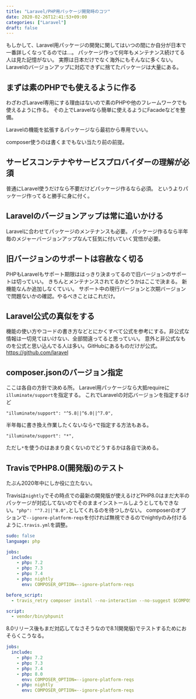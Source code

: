 ```yaml
---
title: "Laravel/PHP用パッケージ開発時のコツ"
date: 2020-02-26T12:41:53+09:00
categories: ["Laravel"]
draft: false
---
```


もしかして、Laravel用パッケージの開発に関してはいつの間にか自分が日本で一番詳しくなってるのでは…。
パッケージ作って何年もメンテナンス続けてる人は見た記憶がない。
実際は日本だけでなく海外にもそんなに多くない。Laravelのバージョンアップに対応できずに捨てたパッケージは大量にある。

## まずは素のPHPでも使えるように作る
わざわざLaravel専用にする理由はないので素のPHPや他のフレームワークでも使えるように作る。
その上でLaravelなら簡単に使えるようにFacadeなどを整備。

Laravelの機能を拡張するパッケージなら最初から専用でいい。

composer使うのは書くまでもない当たり前の前提。

## サービスコンテナやサービスプロバイダーの理解が必須
普通にLaravel使うだけなら不要だけどパッケージ作るなら必須。
というよりパッケージ作ってると勝手に身に付く。

## Laravelのバージョンアップは常に追いかける
Laravelに合わせてパッケージのメンテナンスも必要。
パッケージ作るなら半年毎のメジャーバージョンアップなんて狂気に付いていく覚悟が必要。

## 旧バージョンのサポートは容赦なく切る
PHPもLaravelもサポート期限ははっきり決まってるので旧バージョンのサポートは切っていい。
きちんとメンテナンスされてるかどうかはここで決まる。
新機能なんか追加しなくていい。
サポート中の現行バージョンと次期バージョンで問題ないかの確認。やるべきことはこれだけ。

## Laravel公式の真似をする
機能の使い方やコードの書き方などとにかくすべて公式を参考にする。非公式な情報は一切見てはいけない、全部間違ってると思っていい。
意外と非公式なものを公式と思い込んでる人は多い。GitHubにあるものだけが公式。
https://github.com/laravel

## composer.jsonのバージョン指定
ここは各自の方針で決める所。
Laravel用パッケージなら大抵requireに`illuminate/support`を指定する。
これでLaravelの対応バージョンを指定するけど
```
"illuminate/support": "^5.8||^6.0||^7.0",
```
半年毎に書き換え作業したくないなら`*`で指定する方法もある。
```
"illuminate/support": "*",
```
ただし`*`を使うのはあまり良くないのでどうするかは各自で決める。

## TravisでPHP8.0(開発版)のテスト
たぶん2020年中にしか役に立たない。

Travisは`nightly`でその時点での最新の開発版が使えるけどPHP8.0はまだ大半のパッケージが対応してないのでそのままインストールしようとしてもできない。`"php": "^7.2||^8.0",`としてくれるのを待つしかない。
composerのオプションで`--ignore-platform-reqs`を付ければ無視できるのでnightlyのみ付けるように`.travis.yml`を調整。

```yaml
sudo: false
language: php

jobs:
  include:
    - php: 7.2
    - php: 7.3
    - php: 7.4
    - php: nightly
      env: COMPOSER_OPTION=--ignore-platform-reqs

before_script:
  - travis_retry composer install --no-interaction --no-suggest $COMPOSER_OPTION

script:
  - vendor/bin/phpunit
```

8.0リリース後もまだ対応してなさそうなので8.1(開発版)でテストするためにおそらくこうなる。

```yaml
jobs:
  include:
    - php: 7.2
    - php: 7.3
    - php: 7.4
    - php: 8.0
      env: COMPOSER_OPTION=--ignore-platform-reqs
    - php: nightly
      env: COMPOSER_OPTION=--ignore-platform-reqs
```